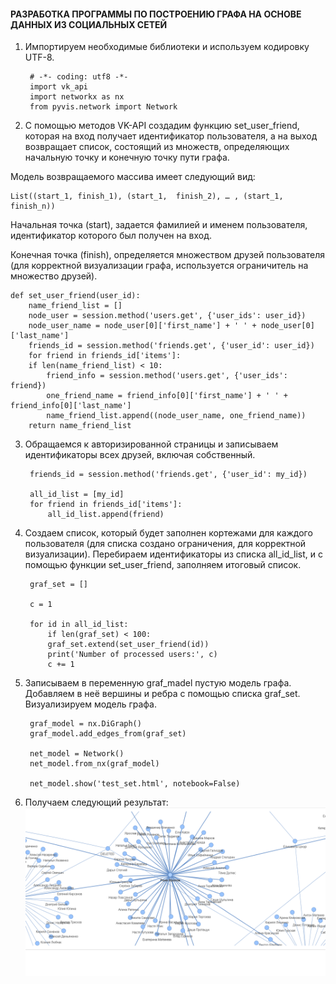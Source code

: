#### РАЗРАБОТКА ПРОГРАММЫ ПО ПОСТРОЕНИЮ ГРАФА НА ОСНОВЕ ДАННЫХ ИЗ СОЦИАЛЬНЫХ СЕТЕЙ
1) Импортируем необходимые библиотеки и используем кодировку UTF-8.

		# -*- coding: utf8 -*-
		import vk_api
		import networkx as nx
		from pyvis.network import Network
	
2) С помощью методов VK-API создадим функцию set_user_friend, которая на вход получает идентификатор пользователя, а на выход возвращает список, состоящий из множеств, определяющих начальную точку и конечную точку пути графа.

Модель возвращаемого массива имеет следующий вид:

	List((start_1, finish_1), (start_1,  finish_2), … , (start_1, finish_n))

Начальная точка (start), задается фамилией и именем пользователя, идентификатор которого был получен на вход. 

Конечная точка (finish), определяется множеством друзей пользователя (для корректной визуализации графа, используется ограничитель на множество друзей).

	def set_user_friend(user_id):
	    name_friend_list = []
	    node_user = session.method('users.get', {'user_ids': user_id})
	    node_user_name = node_user[0]['first_name'] + ' ' + node_user[0]['last_name']
	    friends_id = session.method('friends.get', {'user_id': user_id})
	    for friend in friends_id['items']:
		if len(name_friend_list) < 10:
		    friend_info = session.method('users.get', {'user_ids': friend})
		    one_friend_name = friend_info[0]['first_name'] + ' ' + friend_info[0]['last_name']
		    name_friend_list.append((node_user_name, one_friend_name))
	    return name_friend_list

3) Обращаемся к авторизированной страницы и записываем идентификаторы всех друзей, включая собственный.

		friends_id = session.method('friends.get', {'user_id': my_id})

		all_id_list = [my_id]
		for friend in friends_id['items']:
		    all_id_list.append(friend)
4) Создаем список, который будет заполнен кортежами для каждого пользователя (для списка создано ограничения, для корректной визуализации).
Перебираем идентификаторы из списка all_id_list, и с помощью функции set_user_friend, заполняем итоговый список.

		graf_set = []

		c = 1

		for id in all_id_list:
		    if len(graf_set) < 100:
			graf_set.extend(set_user_friend(id))
			print('Number of processed users:', c)
			c += 1
5) Записываем в переменную graf_madel пустую модель графа. Добавляем в неё вершины и ребра с помощью списка graf_set. Визуализируем модель графа.

		graf_model = nx.DiGraph()
		graf_model.add_edges_from(graf_set)

		net_model = Network()
		net_model.from_nx(graf_model)

		net_model.show('test_set.html', notebook=False)

6) Получаем следующий результат:
![screen](picture/friends.png)
